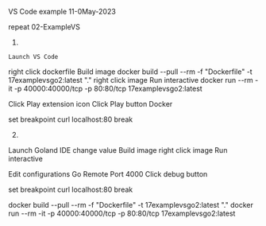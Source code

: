 VS Code example
11-0May-2023

repeat 02-ExampleVS

01.
`Launch VS Code`

right click dockerfile
Build image
docker build --pull --rm -f "Dockerfile" -t 17examplevsgo2:latest "."
right click image
Run interactive
docker run --rm -it -p 40000:40000/tcp -p 80:80/tcp 17examplevsgo2:latest

Click Play extension icon
Click Play button Docker

set breakpoint
curl localhost:80
break


02.
Launch Goland IDE
change value
Build image
right click image
Run interactive

Edit configurations
Go Remote
Port 4000
Click debug button

set breakpoint
curl localhost:80
break


docker build --pull --rm -f "Dockerfile" -t 17examplevsgo2:latest "."
docker run --rm -it -p 40000:40000/tcp -p 80:80/tcp 17examplevsgo2:latest